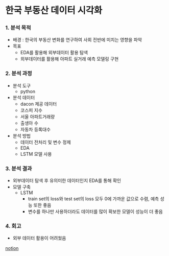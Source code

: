 # 한국 부동산 데이터 시각화

### 1. 분석 목적
  - 배경 : 한국의 부동산 변화를 연구하여 사회 전반에 미치는 영향을 파악
  - 목표
    + EDA를 활용해 외부데이터 활용 탐색
    + 외부데이터를 활용해 아파트 실거래 예측 모델링 구현

### 2. 분석 과정
  - 분석 도구
    + python
  - 분석 데이터
    + dacon 제공 데이터
    + 코스피 지수
    + 서울 아파트거래량
    + 출생아 수
    + 자동차 등록대수
  - 분석 방법
    + 데이터 전처리 및 변수 정제
    + EDA
    + LSTM 모델 사용

### 3. 분석 결과
  - 외부데이터 탐색 후 유의미한 데이터인지 EDA를 통해 확인
  - 모델 구축
    + LSTM
       +  train set의 loss와 test set의 loss 모두 0에 가까운 값으로 수렴, 예측 성능 또한 좋음
       +  변수를 하나만 사용하더라도 데이터를 많이 확보한 모델이 성능이 더 좋음

### 4. 회고
  - 외부 데이터 활용이 어려웠음

[notion](https://www.notion.so/2021-3cc0c9353e094e32bd908eab53ff4ff6?pvs=4)
